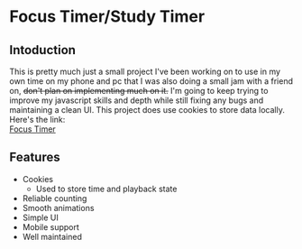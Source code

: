 # Focus Timer/Study Timer  
## Intoduction  
This is pretty much just a small project I've been working on to use in my own time on my phone and pc that I was also doing a small jam with a friend on, ~~don't plan on implementing much on it.~~ I'm going to keep trying to improve my javascript skills and depth while still fixing any bugs and maintaining a clean UI. This project does use cookies to store data locally. Here's the link:  
<a href = 'https://lincoln-murray.github.io/focus_timer/'>Focus Timer</a>  
## Features  
- Cookies  
  - Used to store time and playback state 
- Reliable counting  
- Smooth animations  
- Simple UI  
- Mobile support  
- Well maintained 
